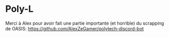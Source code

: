 # Poly-L

Merci à Alex pour avoir fait une partie importante (et horrible) du scrapping de OASIS: https://github.com/AlexZeGamer/polytech-discord-bot 
